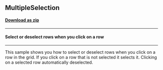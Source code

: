 ## MultipleSelection
#### [Download as zip](https://grapecity.github.io/DownGit/#/home?url=https://github.com/GrapeCity/ComponentOne-WinForms-Samples/tree/master/NetFramework\TrueDBGrid\CS\MultipleSelection)
____
#### Select or deselect rows when you click on a row
____
This sample shows you how to select or deselect rows when you click on a row in the grid.  If you click on a row that is not selected it selects it.  Clicking on a selected row automatically deselected. 